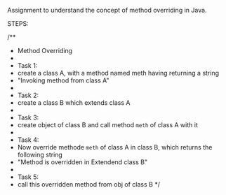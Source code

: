 Assignment to understand the concept of method overriding in Java.

STEPS:

/**
 * Method Overriding
 *
 * Task 1:
 * create a class A, with a method named meth having returning a string
 * "Invoking method from class A"
 *
 * Task 2:
 * create a class B which extends class A
 *
 * Task 3:
 * create object of class B and call method `meth` of class A with it
 *
 * Task 4:
 * Now override methode `meth` of class A in class B, which returns the following string
 * "Method is overridden in Extendend class B"
 *
 * Task 5:
 * call this overridden method from obj of class B
 */

